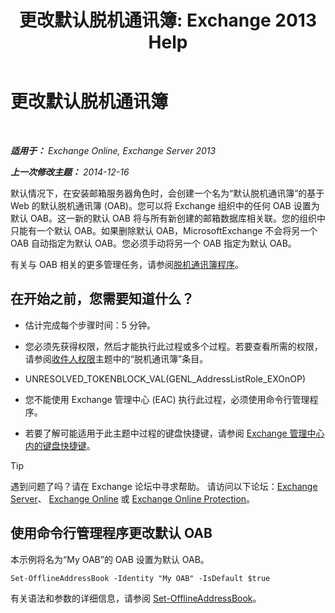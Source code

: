 ﻿---
title: '更改默认脱机通讯簿: Exchange 2013 Help'
TOCTitle: 更改默认脱机通讯簿
ms:assetid: 61abf78e-2543-4431-acc8-839e3c7a4548
ms:mtpsurl: https://technet.microsoft.com/zh-cn/library/Aa998569(v=EXCHG.150)
ms:contentKeyID: 50490698
ms.date: 01/11/2018
mtps_version: v=EXCHG.150
ms.translationtype: HT
---

# 更改默认脱机通讯簿

 

_**适用于：** Exchange Online, Exchange Server 2013_

_**上一次修改主题：** 2014-12-16_

默认情况下，在安装邮箱服务器角色时，会创建一个名为“默认脱机通讯簿”的基于 Web 的默认脱机通讯簿 (OAB)。您可以将 Exchange 组织中的任何 OAB 设置为默认 OAB。这一新的默认 OAB 将与所有新创建的邮箱数据库相关联。您的组织中只能有一个默认 OAB。如果删除默认 OAB，MicrosoftExchange 不会将另一个 OAB 自动指定为默认 OAB。您必须手动将另一个 OAB 指定为默认 OAB。

有关与 OAB 相关的更多管理任务，请参阅[脱机通讯簿程序](offline-address-book-procedures-exchange-2013-help.md)。

## 在开始之前，您需要知道什么？

  - 估计完成每个步骤时间：5 分钟。

  - 您必须先获得权限，然后才能执行此过程或多个过程。若要查看所需的权限，请参阅[收件人权限](recipients-permissions-exchange-2013-help.md)主题中的“脱机通讯簿”条目。

  - UNRESOLVED\_TOKENBLOCK\_VAL(GENL\_AddressListRole\_EXOnOP)

  - 您不能使用 Exchange 管理中心 (EAC) 执行此过程，必须使用命令行管理程序。

  - 若要了解可能适用于此主题中过程的键盘快捷键，请参阅 [Exchange 管理中心内的键盘快捷键](keyboard-shortcuts-in-the-exchange-admin-center-exchange-online-protection-help.md)。

> [!TIP]  
> 遇到问题了吗？请在 Exchange 论坛中寻求帮助。 请访问以下论坛：<a href="https://go.microsoft.com/fwlink/p/?linkid=60612">Exchange Server</a>、 <a href="https://go.microsoft.com/fwlink/p/?linkid=267542">Exchange Online</a> 或 <a href="https://go.microsoft.com/fwlink/p/?linkid=285351">Exchange Online Protection</a>。


## 使用命令行管理程序更改默认 OAB

本示例将名为“My OAB”的 OAB 设置为默认 OAB。

    Set-OfflineAddressBook -Identity "My OAB" -IsDefault $true

有关语法和参数的详细信息，请参阅 [Set-OfflineAddressBook](https://technet.microsoft.com/zh-cn/library/aa996330\(v=exchg.150\))。

